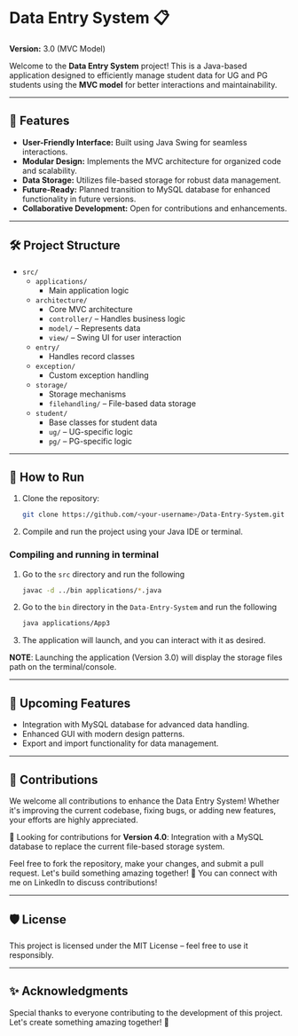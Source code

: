 # Data Entry System 📋  
**Version:** 3.0 (MVC Model)  

Welcome to the **Data Entry System** project! This is a Java-based application designed to efficiently manage student data for UG and PG students using the **MVC model** for better interactions and maintainability.  

---

## 🌟 Features  
- **User-Friendly Interface:** Built using Java Swing for seamless interactions.  
- **Modular Design:** Implements the MVC architecture for organized code and scalability.  
- **Data Storage:** Utilizes file-based storage for robust data management.  
- **Future-Ready:** Planned transition to MySQL database for enhanced functionality in future versions.  
- **Collaborative Development:** Open for contributions and enhancements.  

---

## 🛠️ Project Structure  
- `src/`
  - `applications/`  
    * Main application logic
  - `architecture/`  
    * Core MVC architecture
    * `controller/` – Handles business logic
    * `model/` – Represents data
    * `view/` – Swing UI for user interaction
  - `entry/`  
    * Handles record classes
  - `exception/`  
    * Custom exception handling
  - `storage/`  
    * Storage mechanisms
    * `filehandling/` – File-based data storage
  - `student/`  
    * Base classes for student data
    * `ug/` – UG-specific logic
    * `pg/` – PG-specific logic
      
---

## 📂 How to Run  
1. Clone the repository:  
   ```bash
   git clone https://github.com/<your-username>/Data-Entry-System.git
2. Compile and run the project using your Java IDE or terminal.

  ### Compiling and running in terminal
  1. Go to the `src` directory and run the following
      ```bash
      javac -d ../bin applications/*.java
  2. Go to the `bin` directory in the `Data-Entry-System` and run the following
      ```bash
      java applications/App3
  3. The application will launch, and you can interact with it as desired.

**NOTE**: Launching the application (Version 3.0) will display the storage files path on the terminal/console.

---

## 🚀 Upcoming Features
- Integration with MySQL database for advanced data handling.
- Enhanced GUI with modern design patterns.
- Export and import functionality for data management.

---

## 🤝 Contributions
We welcome all contributions to enhance the Data Entry System! Whether it's improving the current codebase, fixing bugs, or adding new features, your efforts are highly appreciated.

🔧 Looking for contributions for **Version 4.0**: Integration with a MySQL database to replace the current file-based storage system.

Feel free to fork the repository, make your changes, and submit a pull request. Let's build something amazing together! 🚀
You can connect with me on LinkedIn to discuss contributions!

---
## 🛡️ License
This project is licensed under the MIT License – feel free to use it responsibly.

---
## ✨ Acknowledgments
Special thanks to everyone contributing to the development of this project. Let's create something amazing together! 🎉
